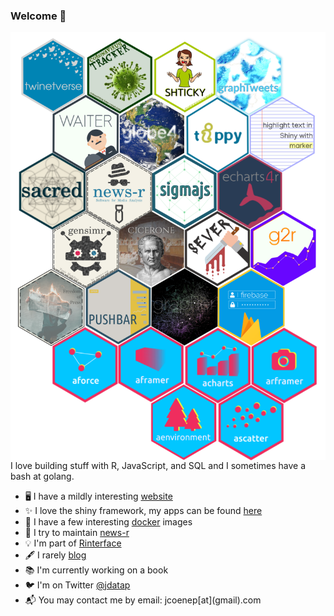 ### Welcome 👋

<img align="right" src="https://raw.githubusercontent.com/JohnCoene/JohnCoene/master/all_sticker.png"/>

I love building stuff with R, JavaScript, and SQL and I sometimes have a bash at golang.

- 🖥️ I have a mildly interesting [website](https://john-coene.com/)
- ✨ I love the shiny framework, my apps can be found [here](https://shiny.john-coene.com/)
- 🐋 I have a few interesting [docker](https://hub.docker.com/u/jcoenep) images
- 📰 I try to maintain [news-r](https://github.com/news-r)
- 💡 I'm part of [Rinterface](https://github.com/Rinterface/)
- 🖋️ I rarely [blog](https://blog.john-coene.com/)
- 📚 I'm currently working on a book
- 🐦 I'm on Twitter [@jdatap](https://twitter.com/jdatap)
- 📬 You may contact me by email: jcoenep\[at\]\(gmail\).com
